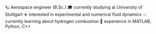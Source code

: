 🪐 Aerospace engineer (B.Sc.)
🎓 currently studying at University of Stuttgart
✈️ interested in experimental and numerical fluid dynamics
💥 currently learning about hydrogen combustion
🚀 experience in MATLAB, Python, C++
<!---
Lisa-Bachmann/Lisa-Bachmann is a ✨ special ✨ repository because its `README.md` (this file) appears on your GitHub profile.
You can click the Preview link to take a look at your changes.
--->
